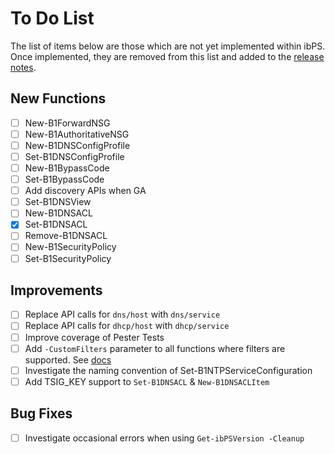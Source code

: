 # To Do List
The list of items below are those which are not yet implemented within ibPS. Once implemented, they are removed from this list and added to the [release notes](https://github.com/TehMuffinMoo/ibPS/blob/dev/RELEASE.md).

## New Functions
- [ ] New-B1ForwardNSG
- [ ] New-B1AuthoritativeNSG
- [ ] New-B1DNSConfigProfile
- [ ] Set-B1DNSConfigProfile
- [ ] New-B1BypassCode
- [ ] Set-B1BypassCode
- [ ] Add discovery APIs when GA
- [ ] Set-B1DNSView
- [ ] New-B1DNSACL
- [X] Set-B1DNSACL
- [ ] Remove-B1DNSACL
- [ ] New-B1SecurityPolicy
- [ ] Set-B1SecurityPolicy

## Improvements
- [ ] Replace API calls for `dns/host` with `dns/service`
- [ ] Replace API calls for `dhcp/host` with `dhcp/service`
- [ ] Improve coverage of Pester Tests
- [ ] Add `-CustomFilters` parameter to all functions where filters are supported. See [docs](https://ibps.readthedocs.io/en/dev/#-customfilters)
- [ ] Investigate the naming convention of Set-B1NTPServiceConfiguration
- [ ] Add TSIG_KEY support to `Set-B1DNSACL` & `New-B1DNSACLItem`

## Bug Fixes
- [ ] Investigate occasional errors when using `Get-ibPSVersion -Cleanup`